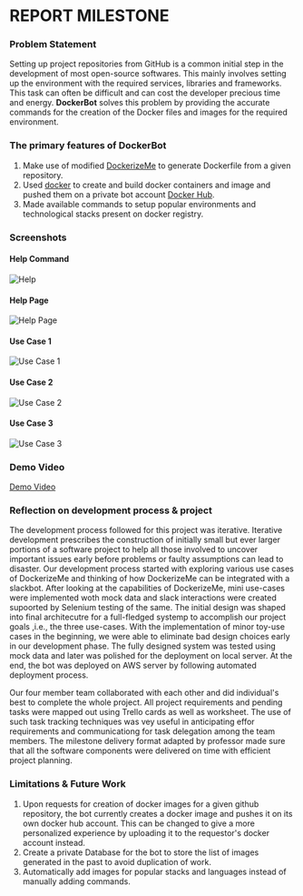 # REPORT MILESTONE

### Problem Statement

Setting up project repositories from GitHub is a common initial step in the development of most open-source softwares. This mainly involves setting up the environment with the required services, libraries and frameworks. This task can often be difficult and can cost the developer precious time and energy. **DockerBot** solves this problem by providing the accurate commands for the creation of the Docker files and images for the required environment.

### The primary features of DockerBot

1. Make use of modified [DockerizeMe](https://github.com/akshat-shah/DockerizeMe/tree/DockerBot) to generate Dockerfile from a given repository.
2. Used [docker](https://www.docker.com/) to create and build docker containers and image and pushed them on a private bot account [Docker Hub](hub.docker.com). 
3. Made available commands to setup popular environments and technological stacks present on docker registry.

### Screenshots

#### Help Command
![Help](https://media.github.ncsu.edu/user/4504/files/1ba5e818-ba41-11e6-8b39-46ced39b2395)
#### Help Page
![Help Page](https://media.github.ncsu.edu/user/4504/files/3bbbb830-ba41-11e6-84d0-fb6c131388cf)
#### Use Case 1
![Use Case 1](https://media.github.ncsu.edu/user/4504/files/500ad794-ba41-11e6-8250-2e63d9a4aeb3)
#### Use Case 2
![Use Case 2](https://media.github.ncsu.edu/user/4504/files/6170fa0e-ba41-11e6-897c-1c6d2476249e)
#### Use Case 3
![Use Case 3](https://media.github.ncsu.edu/user/4504/files/77ab62fa-ba41-11e6-9a76-28574f86b73e)

### Demo Video

[Demo Video](https://youtu.be/G8r2dEbfXQ4)

### Reflection on development process & project
The development process followed for this project was iterative. Iterative development prescribes the construction of initially small but ever larger portions of a software project to help all those involved to uncover important issues early before problems or faulty assumptions can lead to disaster. Our development process started with exploring various use cases of DockerizeMe and thinking of how DockerizeMe can be integrated with a slackbot. After looking at the capabilities of DockerizeMe, mini use-cases were implemented woth mock data and slack interactions were created supoorted by Selenium testing of the same. The initial design was shaped into final architecutre for a full-fledged systemp to accomplish our project goals ,i.e., the three use-cases. With the implementation of minor toy-use cases in the beginning, we were able to eliminate bad design choices early in our development phase. The fully designed system was tested using mock data and later was polished for the deployment on local server. At the end, the bot was deployed on AWS server by following automated deployment process.  

Our four member team collaborated with each other and did individual's best to complete the whole project. All project requirements and pending tasks were mapped out using Trello cards as well as worksheet. The use of such task tracking techniques was vey useful in anticipating effor requirements and communicationg for task delegation among the team members.
The milestone delivery format adapted by professor made sure that all the software components were delivered on time with efficient project planning.


### Limitations & Future Work

1. Upon requests for creation of docker images for a given github repository, the bot currently creates a docker image and pushes it on its own docker hub account. This can be changed to give a more personalized experience by uploading it to the requestor's docker account instead.
2. Create a private Database for the bot to store the list of images generated in the past to avoid duplication of work.
3. Automatically add images for popular stacks and languages instead of manually adding commands. 
